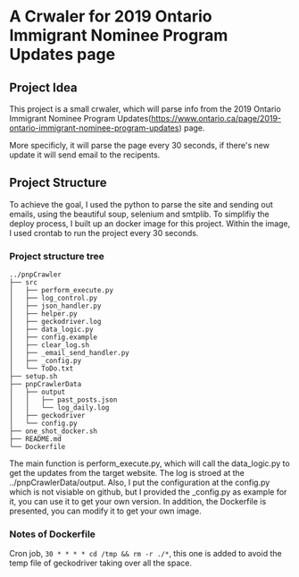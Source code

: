 # A Crwaler for 2019 Ontario Immigrant Nominee Program Updates page
## Project Idea
This project is a small crwaler, which will parse info from the 2019 Ontario Immigrant Nominee Program Updates(https://www.ontario.ca/page/2019-ontario-immigrant-nominee-program-updates) page.

More specificly, it will parse the page every 30 seconds, if there's new update it will send email to the recipents.

## Project Structure
To achieve the goal, I used the python to parse the site and sending out emails, using the beautiful soup, selenium and smtplib. To simplifiy the deploy process, I built up an docker image for this project. Within the image, I used crontab to run the project every 30 seconds.

### Project structure tree
```
../pnpCrawler
├── src
│   ├── perform_execute.py
│   ├── log_control.py
│   ├── json_handler.py
│   ├── helper.py
│   ├── geckodriver.log
│   ├── data_logic.py
│   ├── config.example
│   ├── clear_log.sh
│   ├── _email_send_handler.py
│   ├── _config.py
│   └── ToDo.txt
├── setup.sh
├── pnpCrawlerData
│   ├── output
│   │   ├── past_posts.json
│   │   └── log_daily.log
│   ├── geckodriver
│   └── config.py
├── one_shot_docker.sh
├── README.md
└── Dockerfile
```

The main function is perform_execute.py, which will call the data_logic.py to get the updates from the target website. The log is stroed at the ../pnpCrawlerData/output.
Also, I put the configuration at the config.py which is not visiable on github, but I provided the _config.py as example for it, you can use it to get your own version. In addition, the Dockerfile is presented, you can modify it to get your own image.

### Notes of Dockerfile
Cron job, ```30 * * * * cd /tmp && rm -r ./*```, this one is added to avoid the temp file of geckodriver taking over all the space.
